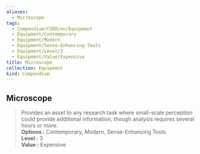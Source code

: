 ```yaml
---
aliases:
  - Microscope
tags:
  - Compendium/CSRD/en/Equipment
  - Equipment/Contemporary
  - Equipment/Modern
  - Equipment/Sense-Enhancing-Tools
  - Equipment/Level/3
  - Equipment/Value/Expensive
title: Microscope
collection: Equipment
kind: Compendium
---
```

## Microscope  
  
>Provides an asset to any research task where small-scale perception could provide additional information, though analysis requires several hours or more.  
> **Options :** Contemporary, Modern, Sense-Enhancing Tools  
> **Level :** 3  
> **Value :** Expensive